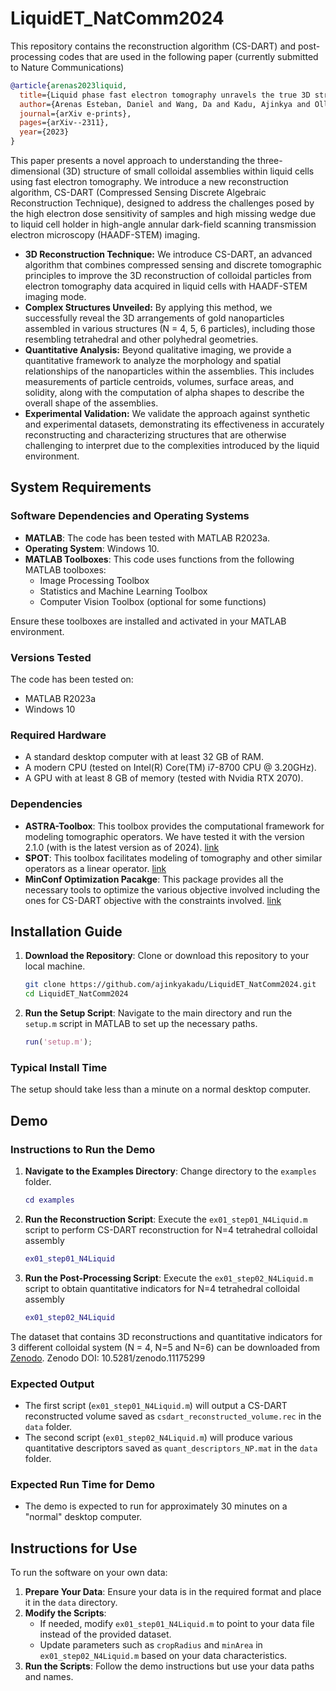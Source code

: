 # LiquidET_NatComm2024

This repository contains the reconstruction algorithm (CS-DART) and post-processing codes that are used in the following paper (currently submitted to Nature Communications)
```bibtex
@article{arenas2023liquid,
  title={Liquid phase fast electron tomography unravels the true 3D structure of colloidal assemblies},
  author={Arenas Esteban, Daniel and Wang, Da and Kadu, Ajinkya and Olluyn, Noa and S{\'a}nchez Iglesias, Ana and Gomez Perez, Alejandro and Gonzalez Casablanca, Jesus and Nicolopoulos, Stavros and Liz-Marz{\'a}n, Luis M and Bals, Sara},
  journal={arXiv e-prints},
  pages={arXiv--2311},
  year={2023}
}
```
This paper presents a novel approach to understanding the three-dimensional (3D) structure of small colloidal assemblies within liquid cells using fast electron tomography. We introduce a new reconstruction algorithm, CS-DART (Compressed Sensing Discrete Algebraic Reconstruction Technique), designed to address the challenges posed by the high electron dose sensitivity of samples and high missing wedge due to liquid cell holder in high-angle annular dark-field scanning transmission electron microscopy (HAADF-STEM) imaging.  
- **3D Reconstruction Technique:** We introduce CS-DART, an advanced algorithm that combines compressed sensing and discrete tomographic principles to improve the 3D reconstruction of colloidal particles from electron tomography data acquired in liquid cells with HAADF-STEM imaging mode.
- **Complex Structures Unveiled:** By applying this method, we successfully reveal the 3D arrangements of gold nanoparticles assembled in various structures (N = 4, 5, 6 particles), including those resembling tetrahedral and other polyhedral geometries.
- **Quantitative Analysis:** Beyond qualitative imaging, we provide a quantitative framework to analyze the morphology and spatial relationships of the nanoparticles within the assemblies. This includes measurements of particle centroids, volumes, surface areas, and solidity, along with the computation of alpha shapes to describe the overall shape of the assemblies.
- **Experimental Validation:** We validate the approach against synthetic and experimental datasets, demonstrating its effectiveness in accurately reconstructing and characterizing structures that are otherwise challenging to interpret due to the complexities introduced by the liquid environment.


## System Requirements

### Software Dependencies and Operating Systems
- **MATLAB**: The code has been tested with MATLAB R2023a.
- **Operating System**: Windows 10.
- **MATLAB Toolboxes**: This code uses functions from the following MATLAB toolboxes:
  - Image Processing Toolbox
  - Statistics and Machine Learning Toolbox
  - Computer Vision Toolbox (optional for some functions)
  
Ensure these toolboxes are installed and activated in your MATLAB environment.

### Versions Tested
The code has been tested on:
- MATLAB R2023a
- Windows 10

### Required Hardware
- A standard desktop computer with at least 32 GB of RAM.
- A modern CPU (tested on Intel(R) Core(TM) i7-8700 CPU @ 3.20GHz).
- A GPU with at least 8 GB of memory (tested with Nvidia RTX 2070).

### Dependencies
- **ASTRA-Toolbox**: This toolbox provides the computational framework for modeling tomographic operators. We have tested it with the version 2.1.0 (with is the latest version as of 2024). [link](https://astra-toolbox.com/)
- **SPOT**: This toolbox facilitates modeling of tomography and other similar operators as a linear operator. [link](https://www.cs.ubc.ca/labs/scl/spot/index.html)
- **MinConf Optimization Pacakge**: This package provides all the necessary tools to optimize the various objective involved including the ones for CS-DART objective with the constraints involved. [link](https://www.cs.ubc.ca/~schmidtm/Software/minConf.html)

## Installation Guide

1. **Download the Repository**: Clone or download this repository to your local machine.
   ```bash
   git clone https://github.com/ajinkyakadu/LiquidET_NatComm2024.git
   cd LiquidET_NatComm2024
   ```
2. **Run the Setup Script**: Navigate to the main directory and run the `setup.m` script in MATLAB to set up the necessary paths.
   ```matlab
   run('setup.m');
   ```
   
### Typical Install Time
The setup should take less than a minute on a normal desktop computer.

## Demo

### Instructions to Run the Demo
1. **Navigate to the Examples Directory**: Change directory to the `examples` folder.
   ```matlab
   cd examples
   ```
2. **Run the Reconstruction Script**: Execute the `ex01_step01_N4Liquid.m` script to perform CS-DART reconstruction for N=4 tetrahedral colloidal assembly
   ```matlab
   ex01_step01_N4Liquid
   ```
3. **Run the Post-Processing Script**: Execute the `ex01_step02_N4Liquid.m` script to obtain quantitative indicators for N=4 tetrahedral colloidal assembly
   ```matlab
   ex01_step02_N4Liquid
   ```
The dataset that contains 3D reconstructions and quantitative indicators for 3 different colloidal system (N = 4, N=5 and N=6) can be downloaded from [Zenodo](https://zenodo.org/records/11175299/files/Liquid_Nat_Comm_datasets.zip?download=1&preview=1). Zenodo DOI: 10.5281/zenodo.11175299

### Expected Output
- The first script (`ex01_step01_N4Liquid.m`) will output a CS-DART reconstructed volume saved as `csdart_reconstructed_volume.rec` in the `data` folder.
- The second script (`ex01_step02_N4Liquid.m`) will produce various quantitative descriptors saved as `quant_descriptors_NP.mat` in the `data` folder.

### Expected Run Time for Demo
- The demo is expected to run for approximately 30 minutes on a "normal" desktop computer.

## Instructions for Use

To run the software on your own data:

1. **Prepare Your Data**: Ensure your data is in the required format and place it in the `data` directory.
2. **Modify the Scripts**: 
   - If needed, modify `ex01_step01_N4Liquid.m` to point to your data file instead of the provided dataset.
   - Update parameters such as `cropRadius` and `minArea` in `ex01_step02_N4Liquid.m` based on your data characteristics.
3. **Run the Scripts**: Follow the demo instructions but use your data paths and names.
